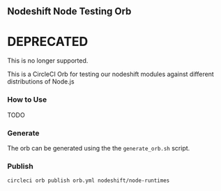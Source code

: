 ## Nodeshift Node Testing Orb

# DEPRECATED

This is no longer supported.


This is a CircleCI Orb for testing our nodeshift modules against different distributions of Node.js

### How to Use

TODO

### Generate

The orb can be generated using the the `generate_orb.sh` script.

### Publish

`circleci orb publish orb.yml nodeshift/node-runtimes`

